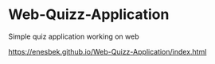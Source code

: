 # Web-Quizz-Application
Simple quiz application working on web

https://enesbek.github.io/Web-Quizz-Application/index.html
